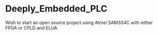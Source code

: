 Deeply_Embedded_PLC
===================

Wish to start an open source project using Atmel SAM3S4C with either FPGA or CPLD and ELUA